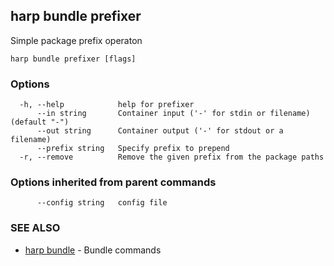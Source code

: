## harp bundle prefixer

Simple package prefix operaton

```
harp bundle prefixer [flags]
```

### Options

```
  -h, --help            help for prefixer
      --in string       Container input ('-' for stdin or filename) (default "-")
      --out string      Container output ('-' for stdout or a filename)
      --prefix string   Specify prefix to prepend
  -r, --remove          Remove the given prefix from the package paths
```

### Options inherited from parent commands

```
      --config string   config file
```

### SEE ALSO

* [harp bundle](harp_bundle.md)	 - Bundle commands

